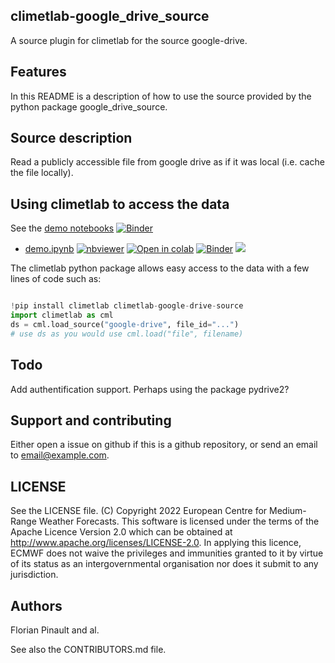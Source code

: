 ## climetlab-google_drive_source

A source plugin for climetlab for the source google-drive.


Features
--------

In this README is a description of how to use the source provided by the python package google_drive_source.

## Source description

Read a publicly accessible file from google drive as if it was local (i.e. cache the file locally).

## Using climetlab to access the data

See the [demo notebooks](https://github.com/ecmwf-lab/climetlab-google-drive-source/tree/main/notebooks)
[![Binder](https://mybinder.org/badge_logo.svg)](https://mybinder.org/v2/gh/ecmwf-lab/climetlab-google-drive-source/main?urlpath=lab)


- [demo.ipynb](https://github.com/ecmwf-lab/climetlab-google-drive-source/tree/main/notebooks/demo.ipynb)
[![nbviewer](https://raw.githubusercontent.com/jupyter/design/master/logos/Badges/nbviewer_badge.svg)](https://nbviewer.jupyter.org/github/ecmwf-lab/climetlab-google-drive-source/blob/main/notebooks/demo.ipynb) 
[![Open in colab](https://colab.research.google.com/assets/colab-badge.svg)](https://colab.research.google.com/github/ecmwf-lab/climetlab-google-drive-source/blob/main/notebooks/demo.ipynb) 
[![Binder](https://mybinder.org/badge_logo.svg)](https://mybinder.org/v2/gh/ecmwf-lab/climetlab-google-drive-source/main?filepath=notebooks/demo.ipynb)
[<img src="https://deepnote.com/buttons/launch-in-deepnote-small.svg">](https://deepnote.com/launch?name=MyProject&url=https://github.com/ecmwf-lab/climetlab-google-drive-source/tree/main/notebooks/demo.ipynb)



The climetlab python package allows easy access to the data with a few lines of code such as:
``` python

!pip install climetlab climetlab-google-drive-source
import climetlab as cml
ds = cml.load_source("google-drive", file_id="...")
# use ds as you would use cml.load("file", filename)
```

Todo
----

Add authentification support. Perhaps using the package pydrive2?


Support and contributing
------------------------

Either open a issue on github if this is a github repository, or send an email to email@example.com.

LICENSE
-------

See the LICENSE file.
(C) Copyright 2022 European Centre for Medium-Range Weather Forecasts.
This software is licensed under the terms of the Apache Licence Version 2.0
which can be obtained at http://www.apache.org/licenses/LICENSE-2.0.
In applying this licence, ECMWF does not waive the privileges and immunities
granted to it by virtue of its status as an intergovernmental organisation
nor does it submit to any jurisdiction.

Authors
-------

Florian Pinault and al.

See also the CONTRIBUTORS.md file.
